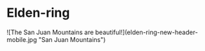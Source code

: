 <h1> Elden-ring</h1>
![The San Juan Mountains are beautiful!](elden-ring-new-header-mobile.jpg "San Juan Mountains")
